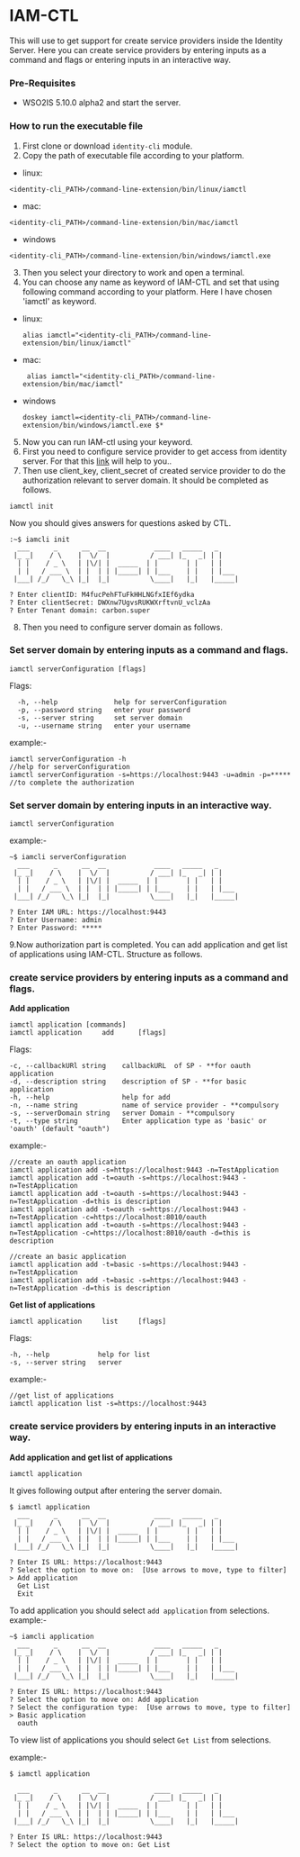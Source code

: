 # IAM-CTL

This will use to get support for create service providers inside the Identity Server.
Here you can create service providers by entering inputs as a command  and flags or entering inputs in an interactive way.


### Pre-Requisites
* WSO2IS 5.10.0 alpha2 and start the server.

### How to run the executable file 

1. First clone or download  ```identity-cli``` module.
2. Copy the path of executable file according to your platform.
* linux:

```<identity-cli_PATH>/command-line-extension/bin/linux/iamctl```

* mac:

```<identity-cli_PATH>/command-line-extension/bin/mac/iamctl```

* windows

```<identity-cli_PATH>/command-line-extension/bin/windows/iamctl.exe```


3. Then you select your directory to work and open a terminal.
4. You can choose any name as keyword of IAM-CTL and set that using following command according to your platform.
Here I have chosen 'iamctl' as keyword.

* linux:
 
    ```
    alias iamctl="<identity-cli_PATH>/command-line-extension/bin/linux/iamctl" 
    ```
  
* mac:
 
  ```
   alias iamctl="<identity-cli_PATH>/command-line-extension/bin/mac/iamctl" 
  ```

* windows

    ```
    doskey iamctl=<identity-cli_PATH>/command-line-extension/bin/windows/iamctl.exe $*
    ```
 
 
5. Now you can run IAM-ctl using your keyword.
6. First you need to configure service provider to get access from identity server. For that this [link](https://docs.wso2.com/display/IS570/Configuring+OAuth2-OpenID+Connect+Single-Sign-On) will help to you..
7. Then use  client_key, client_secret of created service provider to do the authorization relevant to server domain. It should be completed as follows.

```
iamctl init
```
Now you should gives answers for questions asked by CTL.
```
:~$ iamcli init
  ___      _      __  __            ____   _____   _     
 |_ _|    / \    |  \/  |          / ___| |_   _| | |    
  | |    / _ \   | |\/| |  _____  | |       | |   | |    
  | |   / ___ \  | |  | | |_____| | |___    | |   | |___ 
 |___| /_/   \_\ |_|  |_|          \____|   |_|   |_____|
                                                         
? Enter clientID: M4fucPehFTuFkHHLNGfxIEf6ydka
? Enter clientSecret: DWXnw7UgvsRUKWXrftvnU_vclzAa
? Enter Tenant domain: carbon.super
```
8. Then you need to configure server domain as follows.
### Set server domain by entering inputs as a command and flags.
```
iamctl serverConfiguration [flags]
```

Flags:
```
  -h, --help              help for serverConfiguration
  -p, --password string   enter your password
  -s, --server string     set server domain
  -u, --username string   enter your username
```
example:-
```
iamctl serverConfiguration -h                                           //help for serverConfiguration
iamctl serverConfiguration -s=https://localhost:9443 -u=admin -p=*****  //to complete the authorization
```
### Set server domain by entering inputs in an interactive way.
```
iamctl serverConfiguration
```
example:-
```
~$ iamcli serverConfiguration
  ___      _      __  __            ____   _____   _     
 |_ _|    / \    |  \/  |          / ___| |_   _| | |    
  | |    / _ \   | |\/| |  _____  | |       | |   | |    
  | |   / ___ \  | |  | | |_____| | |___    | |   | |___ 
 |___| /_/   \_\ |_|  |_|          \____|   |_|   |_____|
                                                         
? Enter IAM URL: https://localhost:9443
? Enter Username: admin
? Enter Password: *****
```
9.Now authorization part is completed. You can add application and get list of applications using IAM-CTL. Structure as follows.

### create service providers by entering inputs as a command and flags.
**Add application**
```
iamctl application [commands]
iamctl application     add      [flags]
```

 Flags:
 ```
 -c, --callbackURl string    callbackURL  of SP - **for oauth application
 -d, --description string    description of SP - **for basic application
 -h, --help                  help for add
 -n, --name string           name of service provider - **compulsory
 -s, --serverDomain string   server Domain - **compulsory
 -t, --type string           Enter application type as 'basic' or 'oauth' (default "oauth")
 ```
 
example:-
```
//create an oauth application
iamctl application add -s=https://localhost:9443 -n=TestApplication 
iamctl application add -t=oauth -s=https://localhost:9443 -n=TestApplication
iamctl application add -t=oauth -s=https://localhost:9443 -n=TestApplication -d=this is description
iamctl application add -t=oauth -s=https://localhost:9443 -n=TestApplication -c=https://localhost:8010/oauth
iamctl application add -t=oauth -s=https://localhost:9443 -n=TestApplication -c=https://localhost:8010/oauth -d=this is description

//create an basic application
iamctl application add -t=basic -s=https://localhost:9443 -n=TestApplication
iamctl application add -t=basic -s=https://localhost:9443 -n=TestApplication -d=this is description
```
**Get list of applications**
```
iamctl application     list     [flags]
```
Flags:
```
-h, --help            help for list
-s, --server string   server
```
example:-
```
//get list of applications
iamctl application list -s=https://localhost:9443
```
### create service providers by entering inputs in an interactive way.
**Add application and get list of applications**

```
iamctl application
```
It gives following output after entering the server domain.
```
$ iamctl application
  ___      _      __  __            ____   _____   _     
 |_ _|    / \    |  \/  |          / ___| |_   _| | |    
  | |    / _ \   | |\/| |  _____  | |       | |   | |    
  | |   / ___ \  | |  | | |_____| | |___    | |   | |___ 
 |___| /_/   \_\ |_|  |_|          \____|   |_|   |_____|
                                                         
? Enter IS URL: https://localhost:9443
? Select the option to move on:  [Use arrows to move, type to filter]
> Add application
  Get List
  Exit
```
To add application you should select ```add application``` from selections.
example:-
```
~$ iamcli application
  ___      _      __  __            ____   _____   _     
 |_ _|    / \    |  \/  |          / ___| |_   _| | |    
  | |    / _ \   | |\/| |  _____  | |       | |   | |    
  | |   / ___ \  | |  | | |_____| | |___    | |   | |___ 
 |___| /_/   \_\ |_|  |_|          \____|   |_|   |_____|
                                                         
? Enter IS URL: https://localhost:9443
? Select the option to move on: Add application
? Select the configuration type:  [Use arrows to move, type to filter]
> Basic application
  oauth
```
To view list of applications you should select ```Get List``` from selections.
 
example:-
```
$ iamctl application

  ___      _      __  __            ____   _____   _     
 |_ _|    / \    |  \/  |          / ___| |_   _| | |    
  | |    / _ \   | |\/| |  _____  | |       | |   | |    
  | |   / ___ \  | |  | | |_____| | |___    | |   | |___ 
 |___| /_/   \_\ |_|  |_|          \____|   |_|   |_____|
                                                         
? Enter IS URL: https://localhost:9443
? Select the option to move on: Get List
```